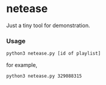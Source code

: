 # netease
Just a tiny tool for demonstration.

### Usage
```bash
python3 netease.py [id of playlist]
```

for example,

```bash
python3 netease.py 329088315
```
